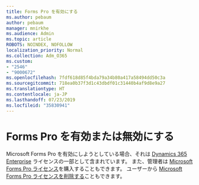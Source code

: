 ```yaml
---
title: Forms Pro を有効にする
ms.author: pebaum
author: pebaum
manager: mnirkhe
ms.audience: Admin
ms.topic: article
ROBOTS: NOINDEX, NOFOLLOW
localization_priority: Normal
ms.collection: Adm_O365
ms.custom:
- "2546"
- "9000672"
ms.openlocfilehash: 7fdf618d85f4bda79a34b80a417a58494dd50c3a
ms.sourcegitcommit: 718ea0b37f3d1c43dbdf01c31440b4af9d8e9a27
ms.translationtype: HT
ms.contentlocale: ja-JP
ms.lasthandoff: 07/23/2019
ms.locfileid: "35830941"
---
```

# <a name="enable-or-disable-forms-pro"></a>Forms Pro を有効または無効にする

Microsoft Forms Pro を有効にしようとしている場合、それは [Dynamics 365 Enterprise](https://docs.microsoft.com/forms-pro/purchase#purchase-microsoft-forms-pro-for-users-in-a-dynamics-365-tenant) ライセンスの一部として含まれています。 また、管理者は [Microsoft Forms Pro ライセンス](https://docs.microsoft.com/forms-pro/purchase#purchase-microsoft-forms-pro-for-users-in-a-dynamics-365-tenant)を購入することもできます。 ユーザーから [Microsoft Forms Pro ライセンスを削除する](https://docs.microsoft.com/forms-pro/purchase#disable-microsoft-forms-pro-for-a-user-1)こともできます。
